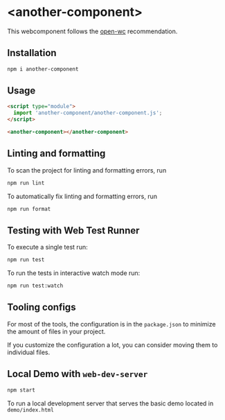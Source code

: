 # \<another-component>

This webcomponent follows the [open-wc](https://github.com/open-wc/open-wc) recommendation.

## Installation

```bash
npm i another-component
```

## Usage

```html
<script type="module">
  import 'another-component/another-component.js';
</script>

<another-component></another-component>
```

## Linting and formatting

To scan the project for linting and formatting errors, run

```bash
npm run lint
```

To automatically fix linting and formatting errors, run

```bash
npm run format
```

## Testing with Web Test Runner

To execute a single test run:

```bash
npm run test
```

To run the tests in interactive watch mode run:

```bash
npm run test:watch
```


## Tooling configs

For most of the tools, the configuration is in the `package.json` to minimize the amount of files in your project.

If you customize the configuration a lot, you can consider moving them to individual files.

## Local Demo with `web-dev-server`

```bash
npm start
```

To run a local development server that serves the basic demo located in `demo/index.html`
